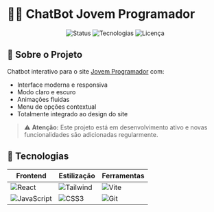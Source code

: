 #                 🤖💬 ChatBot Jovem Programador

<div align="center"> 
  
![Status](https://img.shields.io/badge/STATUS-EM%20DESENVOLVIMENTO-yellow?style=for-the-badge)
![Tecnologias](https://img.shields.io/badge/TECNOLOGIAS-React%20%2B%20Tailwind-blue?style=for-the-badge)
![Licença](https://img.shields.io/badge/LICENÇA-MIT-green?style=for-the-badge)

</div>



## 🌟 Sobre o Projeto

Chatbot interativo para o site [Jovem Programador](https://jovemprogramador.com.br/) com:

- Interface moderna e responsiva
- Modo claro e escuro
- Animações fluidas
- Menu de opções contextual
- Totalmente integrado ao design do site

> ⚠️ **Atenção:** Este projeto está em desenvolvimento ativo e novas funcionalidades são adicionadas regularmente.


## 🚀 Tecnologias

<div align="center">
  
| Frontend | Estilização | Ferramentas |
|----------|-------------|-------------|
| ![React](https://img.shields.io/badge/React-61DAFB?style=for-the-badge&logo=react&logoColor=black) | ![Tailwind](https://img.shields.io/badge/Tailwind_CSS-38B2AC?style=for-the-badge&logo=tailwind-css&logoColor=white) | ![Vite](https://img.shields.io/badge/Vite-B73BFE?style=for-the-badge&logo=vite&logoColor=white) |
| ![JavaScript](https://img.shields.io/badge/JavaScript-F7DF1E?style=for-the-badge&logo=javascript&logoColor=black) | ![CSS3](https://img.shields.io/badge/CSS3-1572B6?style=for-the-badge&logo=css3&logoColor=white) | ![Git](https://img.shields.io/badge/Git-F05032?style=for-the-badge&logo=git&logoColor=white) |

</div>
